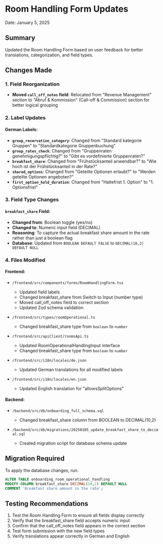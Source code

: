 # Room Handling Form Updates

Date: January 5, 2025

## Summary
Updated the Room Handling Form based on user feedback for better translations, categorization, and field types.

## Changes Made

### 1. Field Reorganization
- **Moved `call_off_notes` field**: Relocated from "Revenue Management" section to "Abruf & Kommission" (Call-off & Commission) section for better logical grouping

### 2. Label Updates

#### German Labels:
- **`group_reservation_category`**: Changed from "Standard kategorie Gruppen" to "Standardkategorie Gruppenbuchung"
- **`group_rates_check`**: Changed from "Gruppenraten genehmigungspflichtig?" to "Gibt es vordefinierte Gruppenraten?"
- **`breakfast_share`**: Changed from "Frühstücksanteil anwendbar?" to "Wie hoch ist der Frühstücksanteil in der Rate?"
- **`shared_options`**: Changed from "Geteilte Optionen erlaubt?" to "Werden geteilte Optionen angeboten?"
- **`first_option_hold_duration`**: Changed from "Haltefrist 1. Option" to "1. Optionsfrist"

### 3. Field Type Changes

#### `breakfast_share` Field:
- **Changed from**: Boolean toggle (yes/no)
- **Changed to**: Numeric input field (DECIMAL)
- **Reasoning**: To capture the actual breakfast share amount in the rate rather than just a boolean flag
- **Database**: Updated from `BOOLEAN DEFAULT FALSE` to `DECIMAL(10,2) DEFAULT NULL`

### 4. Files Modified

#### Frontend:
- `/frontend/src/components/forms/RoomHandlingForm.tsx`
  - Updated field labels
  - Changed breakfast_share from Switch to Input (number type)
  - Moved call_off_notes field to correct section
  - Updated Zod schema validation

- `/frontend/src/types/roomOperational.ts`
  - Changed breakfast_share type from `boolean` to `number`

- `/frontend/src/apiClient/roomsApi.ts`
  - Updated RoomOperationalHandlingInput interface
  - Changed breakfast_share type from `boolean` to `number`

- `/frontend/src/i18n/locales/de.json`
  - Updated German translations for all modified labels

- `/frontend/src/i18n/locales/en.json`
  - Updated English translation for "allowsSplitOptions"

#### Backend:
- `/backend/src/db/onboarding_full_schema.sql`
  - Changed breakfast_share column from BOOLEAN to DECIMAL(10,2)

- `/backend/src/db/migrations/20250105_update_breakfast_share_to_decimal.sql`
  - Created migration script for database schema update

## Migration Required

To apply the database changes, run:
```sql
ALTER TABLE onboarding_room_operational_handling
MODIFY COLUMN breakfast_share DECIMAL(10,2) DEFAULT NULL
COMMENT 'Breakfast share amount in the rate';
```

## Testing Recommendations

1. Test the Room Handling Form to ensure all fields display correctly
2. Verify that the breakfast_share field accepts numeric input
3. Confirm that the call_off_notes field appears in the correct section
4. Test form submission with the new field types
5. Verify translations appear correctly in German and English

